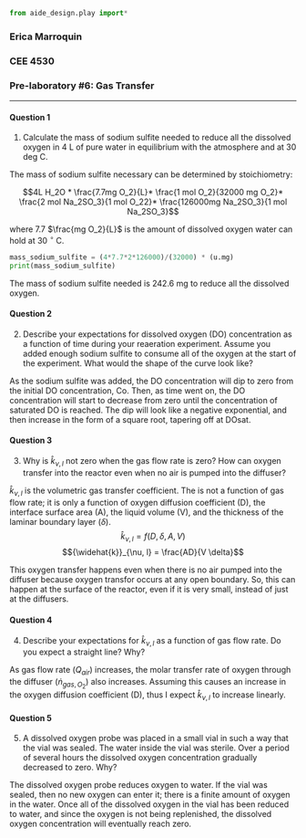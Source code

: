 ```python
from aide_design.play import*
```

### Erica Marroquin
### CEE 4530
### Pre-laboratory #6: Gas Transfer

---

#### Question 1
1. Calculate the mass of sodium sulfite needed to reduce all the dissolved oxygen in 4 L of pure water in equilibrium with the atmosphere and at 30 deg C.

The mass of sodium sulfite necessary can be determined by stoichiometry:

$$4L H_2O * \frac{7.7mg O_2}{L}* \frac{1 mol O_2}{32000 mg O_2}* \frac{2 mol Na_2SO_3}{1 mol O_22}* \frac{126000mg Na_2SO_3}{1 mol Na_2SO_3}$$

where 7.7 $\frac{mg O_2}{L}$ is the amount of dissolved oxygen water can hold at 30 $^{\circ}$ C.

```python
mass_sodium_sulfite = (4*7.7*2*126000)/(32000) * (u.mg)
print(mass_sodium_sulfite)
```
The mass of sodium sulfite needed is 242.6 mg to reduce all the dissolved oxygen.

#### Question 2
2. Describe your expectations for dissolved oxygen (DO) concentration as a function of time during your reaeration experiment. Assume you added enough sodium sulfite to consume all of the oxygen at the start of the experiment. What would the shape of the curve look like?

As the sodium sulfite was added, the DO concentration will dip to zero from the initial DO concentration, Co. Then, as time went on, the DO concentration will start to decrease from zero until the concentration of saturated DO is reached. The dip will look like a negative exponential, and then increase in the form of a square root, tapering off at DOsat.

#### Question 3
3. Why is ${\widehat{k}}_{\nu, l}$ not zero when the gas flow rate is zero? How can oxygen transfer into the reactor even when no air is pumped into the diffuser?

${\widehat{k}}_{\nu, l}$ is the volumetric gas transfer coefficient. The is not a function of gas flow rate; it is only a function of oxygen diffusion coefficient (D), the interface surface area (A), the liquid volume (V), and the thickness of the laminar boundary layer ($\delta$).
$${\widehat{k}}_{\nu, l} = f(D, \delta, A, V)$$
$${\widehat{k}}_{\nu, l} = \frac{AD}{V \delta}$$

This oxygen transfer happens even when there is no air pumped into the diffuser because oxygen transfor occurs at any open boundary. So, this can happen at the surface of the reactor, even if it is very small, instead of just at the diffusers.

#### Question 4
4. Describe your expectations for ${\widehat{k}}_{\nu, l}$ as a function of gas flow rate. Do you expect a straight line? Why?

As gas flow rate ($Q_{air}$) increases, the molar transfer rate of oxygen through the diffuser (${\dot{n}}_{gas, O_2}$) also increases. Assuming this causes an increase in the oxygen diffusion coefficient (D), thus I expect  ${\widehat{k}}_{\nu, l}$ to increase linearly.

#### Question 5
5. A dissolved oxygen probe was placed in a small vial in such a way that the vial was sealed. The water inside the vial was sterile. Over a period of several hours the dissolved oxygen concentration gradually decreased to zero. Why?

The dissolved oxygen probe reduces oxygen to water. If the vial was sealed, then no new oxygen can enter it; there is a finite amount of oxygen in the water. Once all of the dissolved oxygen in the vial has been reduced to water, and since the oxygen is not being replenished, the dissolved oxygen concentration will eventually reach zero.
